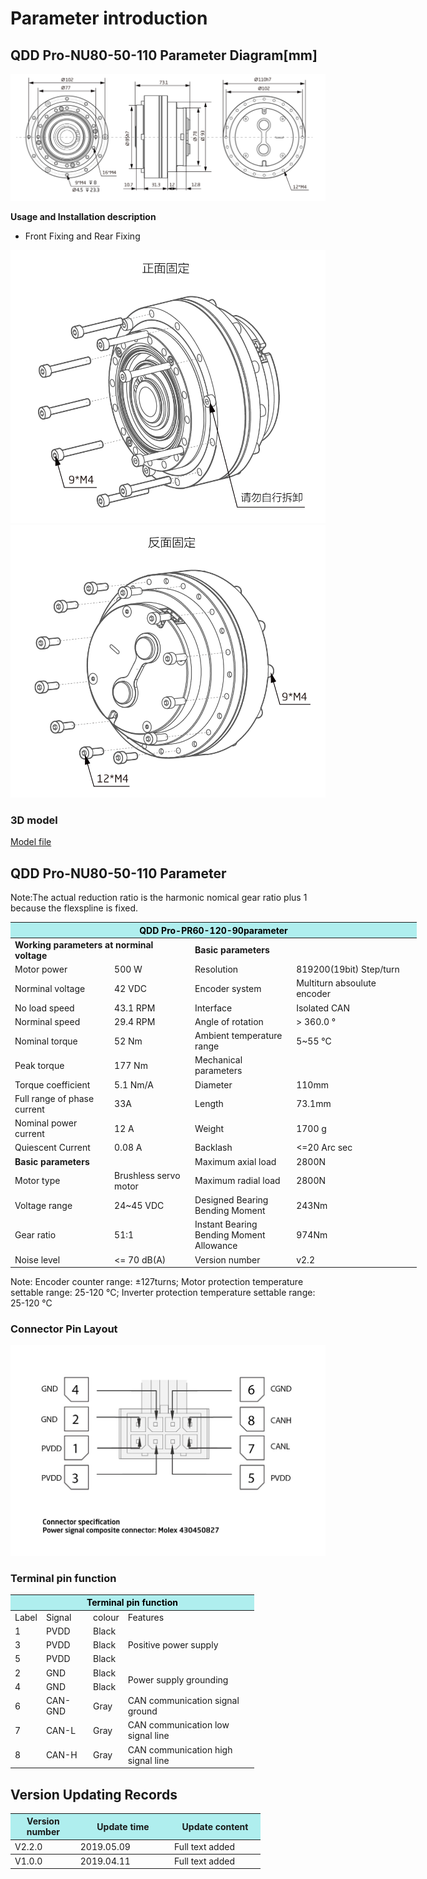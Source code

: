 # Parameter introduction
## QDD Pro-NU80-50-110 Parameter Diagram[mm]
![QDD Pro-NU80-50-110]( ../../img/QDD_Pro_NU80_v2_2三视图.png )

**Usage and Installation description**

*   Front Fixing and Rear Fixing

![Qddpro_NU80_v2_2zhengmian.png](../../img/QDD_Pro_NU80_v2_2正面固定.png "fig:Qddpro_NU80_v2_2zhengmian.png") ![Qddpro_NU80_v2_2fanmian.png](../../img/QDD_Pro_NU80_v2_2反面固定.png "fig:Qddpro_NU80_v2_2fanmian.png")
### 3D model
[Model file]( ../../3DModel/QDD_Pro_NU80-x-110_v2_2.step.zip )

## QDD Pro-NU80-50-110 Parameter

Note:The actual reduction ratio is the harmonic nomical gear ratio plus 1 because the flexspline is fixed.

<table style="width:650px"><thead><tr><th colspan="4" style="background: PaleTurquoise; color: black;">QDD Pro-PR60-120-90parameter</th></tr></thead><tbody><tr><td colspan="2"><b>Working parameters at norminal voltage</b></td><td colspan="2"><b>Basic parameters</b></td></tr><tr><td style="width:175px">Motor power</td><td style="width:135px">500 W</td><td style="width:130px">Resolution</td><td style="width:220px">819200(19bit)  Step/turn</td></tr><tr><td>Norminal voltage</td><td>42 VDC</td><td style="width:130px">Encoder system</td><td style="width:220px">Multiturn absoulute encoder</td></tr><tr><td>No load speed</td><td>43.1 RPM</td><td>Interface</td><td>Isolated CAN</td></tr><tr><td>Norminal speed</td><td>29.4 RPM</td><td>Angle of rotation</td><td>> 360.0 °</td></tr><tr><td>Nominal torque</td><td>52 Nm</td><td>Ambient temperature range</td><td>5~55 °C</td></tr><td>Peak torque</td><td>177 Nm</td><td><colspan="2"><tb>Mechanical parameters</tb></td></tr><tr><td>Torque coefficient</td><td>5.1 Nm/A</td><td style="width:175px">Diameter</td><td style="width:175px">110mm</td></tr> <tr><td>Full range of phase current</td><td>33A</td><td>Length</td><td>73.1mm</td></tr><tr><td>Nominal power current</td><td>12 A</td><td>Weight</td><td>1700 g</td></tr><tr><td>Quiescent Current</td><td>0.08 A</td><td>Backlash</td><td><=20 Arc sec</td></tr> <tr><td colspan="2"><b>Basic parameters</tb></td><td>Maximum axial load</td><td>2800N</td></tr><tr><td>Motor type</td><td>Brushless servo motor</td><td>Maximum radial load</td><td>2800N</td></tr><tr><td>Voltage range</td><td>24~45 VDC</td><td>Designed Bearing Bending Moment</td><td>243Nm</td></tr><tr><td>Gear ratio</td><td>51:1</td><td>	Instant Bearing Bending Moment Allowance	</td><td>974Nm</td></tr><tr><td>Noise level</td><td><= 70 dB(A)</td><td>Version number</td><td>v2.2</td></tr></tbody></table>

 Note: Encoder counter range: ±127turns; Motor protection temperature settable range: 25-120 °C; Inverter protection temperature settable range: 25-120 °C

### Connector Pin Layout

<img src="../../img/配线2-2.png" style="width:600px">

### Terminal pin function

<table class="tableizer-table" style="width:390px">
 <thead><tr class="tableizer-firstrow"><th colspan="4" style="background: PaleTurquoise; color: black;">Terminal pin function</th></tr></thead><tbody><tr><td>Label</td><td>Signal</td><td>colour</td><td>Features </td></tr><tr><td>1</td><td>PVDD</td><td>Black</td><td rowspan="3">Positive power supply </td></tr><tr><td>3</td><td>PVDD</td><td>Black</td></tr><tr><td>5</td><td>PVDD</td><td>Black</td></tr><tr><td>2</td><td>GND</td><td>Black</td> <td rowspan="2">Power supply grounding</td></tr><tr><td>4</td><td>GND</td><td>Black</td></tr><tr><td>6</td><td>CAN-GND</td><td>Gray</td><td>CAN communication signal ground</td></tr><tr><td>7</td><td>CAN-L</td><td>Gray</td><td>CAN communication low signal line</td></tr><tr><td>8</td><td>CAN-H</td><td>Gray</td><td>CAN communication high signal line</td></tr></tbody></table>
 </tbody></table>

## Version Updating Records


<table style="width:400px"><thead><tr style="background:PaleTurquoise"><th style="width:100px">Version number</th><th style="width:150px">Update time</th><th style="width:150px">Update content</th></tr></thead><tbody><tr><td>V2.2.0</td><td>2019.05.09</td><td>Full text added</th></tr></thead><tbody><tr><td>V1.0.0</td><td>2019.04.11</td><td>Full text added</td></tbody></table>
